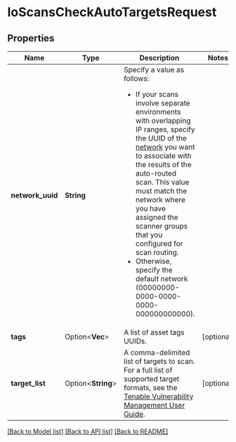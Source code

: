 # IoScansCheckAutoTargetsRequest

## Properties

Name | Type | Description | Notes
------------ | ------------- | ------------- | -------------
**network_uuid** | **String** | Specify a value as follows:<ul><li>If your scans involve separate environments with overlapping IP ranges, specify the UUID of the [network](doc:manage-networks-tio) you want to associate with the results of the auto-routed scan. This value must match the network where you have assigned the scanner groups that you configured for scan routing.</li><li>Otherwise, specify the default network (00000000-0000-0000-0000-000000000000).</li></ul> | 
**tags** | Option<**Vec<String>**> | A list of asset tags UUIDs. | [optional]
**target_list** | Option<**String**> | A comma-delimited list of targets to scan. For a full list of supported target formats, see the [Tenable Vulnerability Management User Guide](https://docs.tenable.com/vulnerability-management/Content/Scans/AboutScanTargets.htm). | [optional]

[[Back to Model list]](../README.md#documentation-for-models) [[Back to API list]](../README.md#documentation-for-api-endpoints) [[Back to README]](../README.md)


